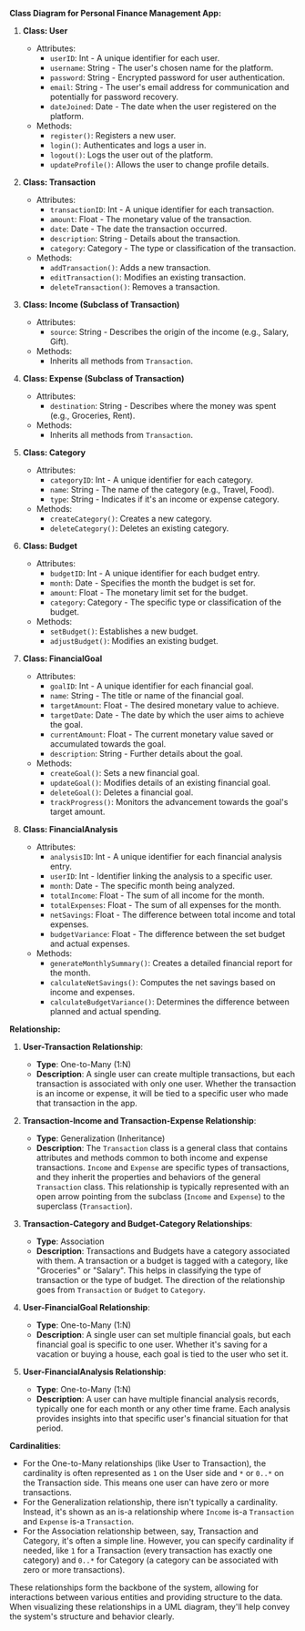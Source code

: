 **Class Diagram for Personal Finance Management App:**

1. **Class: User**
    - Attributes:
        - `userID`: Int - A unique identifier for each user.
        - `username`: String - The user's chosen name for the platform.
        - `password`: String - Encrypted password for user authentication.
        - `email`: String - The user's email address for communication and potentially for password recovery.
        - `dateJoined`: Date - The date when the user registered on the platform.
    - Methods:
        - `register()`: Registers a new user.
        - `login()`: Authenticates and logs a user in.
        - `logout()`: Logs the user out of the platform.
        - `updateProfile()`: Allows the user to change profile details.

2. **Class: Transaction**
    - Attributes:
        - `transactionID`: Int - A unique identifier for each transaction.
        - `amount`: Float - The monetary value of the transaction.
        - `date`: Date - The date the transaction occurred.
        - `description`: String - Details about the transaction.
        - `category`: Category - The type or classification of the transaction.
    - Methods:
        - `addTransaction()`: Adds a new transaction.
        - `editTransaction()`: Modifies an existing transaction.
        - `deleteTransaction()`: Removes a transaction.

3. **Class: Income (Subclass of Transaction)**
    - Attributes:
        - `source`: String - Describes the origin of the income (e.g., Salary, Gift).
    - Methods: 
        - Inherits all methods from `Transaction`.

4. **Class: Expense (Subclass of Transaction)**
    - Attributes:
        - `destination`: String - Describes where the money was spent (e.g., Groceries, Rent).
    - Methods:
        - Inherits all methods from `Transaction`.

5. **Class: Category**
    - Attributes:
        - `categoryID`: Int - A unique identifier for each category.
        - `name`: String - The name of the category (e.g., Travel, Food).
        - `type`: String - Indicates if it's an income or expense category.
    - Methods:
        - `createCategory()`: Creates a new category.
        - `deleteCategory()`: Deletes an existing category.

6. **Class: Budget**
    - Attributes:
        - `budgetID`: Int - A unique identifier for each budget entry.
        - `month`: Date - Specifies the month the budget is set for.
        - `amount`: Float - The monetary limit set for the budget.
        - `category`: Category - The specific type or classification of the budget.
    - Methods:
        - `setBudget()`: Establishes a new budget.
        - `adjustBudget()`: Modifies an existing budget.

7. **Class: FinancialGoal**
    - Attributes:
        - `goalID`: Int - A unique identifier for each financial goal.
        - `name`: String - The title or name of the financial goal.
        - `targetAmount`: Float - The desired monetary value to achieve.
        - `targetDate`: Date - The date by which the user aims to achieve the goal.
        - `currentAmount`: Float - The current monetary value saved or accumulated towards the goal.
        - `description`: String - Further details about the goal.
    - Methods:
        - `createGoal()`: Sets a new financial goal.
        - `updateGoal()`: Modifies details of an existing financial goal.
        - `deleteGoal()`: Deletes a financial goal.
        - `trackProgress()`: Monitors the advancement towards the goal's target amount.

8. **Class: FinancialAnalysis**
    - Attributes:
        - `analysisID`: Int - A unique identifier for each financial analysis entry.
        - `userID`: Int - Identifier linking the analysis to a specific user.
        - `month`: Date - The specific month being analyzed.
        - `totalIncome`: Float - The sum of all income for the month.
        - `totalExpenses`: Float - The sum of all expenses for the month.
        - `netSavings`: Float - The difference between total income and total expenses.
        - `budgetVariance`: Float - The difference between the set budget and actual expenses.
    - Methods:
        - `generateMonthlySummary()`: Creates a detailed financial report for the month.
        - `calculateNetSavings()`: Computes the net savings based on income and expenses.
        - `calculateBudgetVariance()`: Determines the difference between planned and actual spending.

**Relationship:**

1. **User-Transaction Relationship**:
    - **Type**: One-to-Many (1:N)
    - **Description**: A single user can create multiple transactions, but each transaction is associated with only one user. Whether the transaction is an income or expense, it will be tied to a specific user who made that transaction in the app.
    
2. **Transaction-Income and Transaction-Expense Relationship**:
    - **Type**: Generalization (Inheritance)
    - **Description**: The `Transaction` class is a general class that contains attributes and methods common to both income and expense transactions. `Income` and `Expense` are specific types of transactions, and they inherit the properties and behaviors of the general `Transaction` class. This relationship is typically represented with an open arrow pointing from the subclass (`Income` and `Expense`) to the superclass (`Transaction`).

3. **Transaction-Category and Budget-Category Relationships**:
    - **Type**: Association
    - **Description**: Transactions and Budgets have a category associated with them. A transaction or a budget is tagged with a category, like "Groceries" or "Salary". This helps in classifying the type of transaction or the type of budget. The direction of the relationship goes from `Transaction` or `Budget` to `Category`.

4. **User-FinancialGoal Relationship**:
    - **Type**: One-to-Many (1:N)
    - **Description**: A single user can set multiple financial goals, but each financial goal is specific to one user. Whether it's saving for a vacation or buying a house, each goal is tied to the user who set it.

5. **User-FinancialAnalysis Relationship**:
    - **Type**: One-to-Many (1:N)
    - **Description**: A user can have multiple financial analysis records, typically one for each month or any other time frame. Each analysis provides insights into that specific user's financial situation for that period.

**Cardinalities**:
- For the One-to-Many relationships (like User to Transaction), the cardinality is often represented as `1` on the User side and `*` or `0..*` on the Transaction side. This means one user can have zero or more transactions.
- For the Generalization relationship, there isn't typically a cardinality. Instead, it's shown as an is-a relationship where `Income` is-a `Transaction` and `Expense` is-a `Transaction`.
- For the Association relationship between, say, Transaction and Category, it's often a simple line. However, you can specify cardinality if needed, like `1` for a Transaction (every transaction has exactly one category) and `0..*` for Category (a category can be associated with zero or more transactions).

These relationships form the backbone of the system, allowing for interactions between various entities and providing structure to the data. When visualizing these relationships in a UML diagram, they'll help convey the system's structure and behavior clearly.